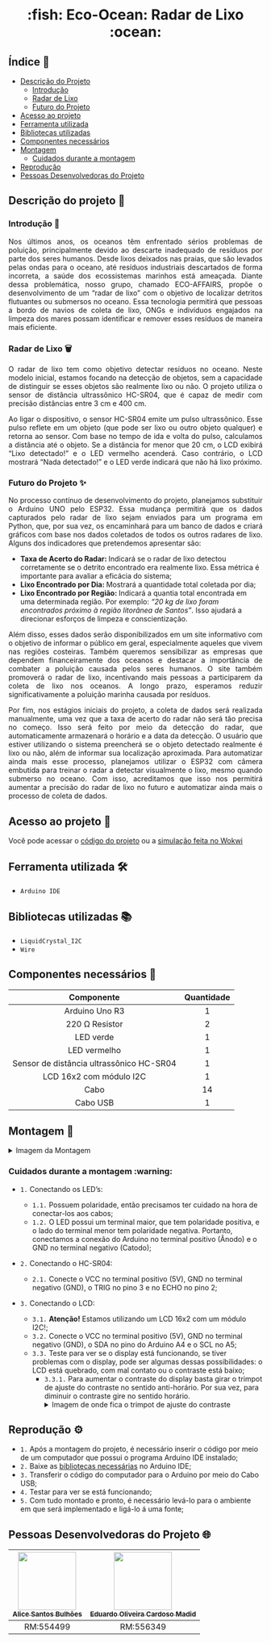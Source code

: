 <h1 align="center"> :fish: Eco-Ocean: Radar de Lixo :ocean: </h1>

## Índice :page_with_curl:

  * [Descrição do Projeto](#descrição-do-projeto-memo)
     * [Introdução](#introdução-page_facing_up)
     * [Radar de Lixo](#radar-de-lixo-wastebasket)
     * [Futuro do Projeto](#futuro-do-projeto-sparkles)
  * [Acesso ao projeto](#acesso-ao-projeto-file_folder)
  * [Ferramenta utilizada](#ferramenta-utilizada-hammer_and_wrench)
  * [Bibliotecas utilizadas](#bibliotecas-utilizadas-books)
  * [Componentes necessários](#componentes-necessários-toolbox)
  * [Montagem](#montagem-wrench)
     * [Cuidados durante a montagem](#cuidados-durante-a-montagem-warning)
  * [Reprodução](#reprodução-gear)
  * [Pessoas Desenvolvedoras do Projeto](#pessoas-desenvolvedoras-do-projeto-globe_with_meridians)

## Descrição do projeto :memo:

### Introdução :page_facing_up:
<p align="justify">Nos últimos anos, os oceanos têm enfrentado sérios problemas de poluição, principalmente devido ao descarte inadequado de resíduos por parte dos seres humanos. Desde lixos deixados nas praias, que são levados pelas ondas para o oceano, até resíduos industriais descartados de forma incorreta, a saúde dos ecossistemas marinhos está ameaçada. Diante dessa problemática, nosso grupo, chamado ECO-AFFAIRS, propõe o desenvolvimento de um “radar de lixo” com o objetivo de localizar detritos flutuantes ou submersos no oceano. Essa tecnologia permitirá que pessoas a bordo de navios de coleta de lixo, ONGs e indivíduos engajados na limpeza dos mares possam identificar e remover esses resíduos de maneira mais eficiente.</p>

### Radar de Lixo :wastebasket:
<p align="justify">O radar de lixo tem como objetivo detectar resíduos no oceano. Neste modelo inicial, estamos focando na detecção de objetos, sem a capacidade de distinguir se esses objetos são realmente lixo ou não. O projeto utiliza o sensor de distância ultrassônico HC-SR04, que é capaz de medir com precisão distâncias entre 3 cm e 400 cm.</p>
<p align="justify">Ao ligar o dispositivo, o  sensor HC-SR04 emite um pulso ultrassônico. Esse pulso reflete em um objeto (que pode ser lixo ou outro objeto qualquer) e retorna ao sensor. Com base no tempo de ida e volta do pulso, calculamos a distância até o objeto. Se a distância for menor que 20 cm, o LCD exibirá “Lixo detectado!” e o LED vermelho acenderá. Caso contrário, o LCD mostrará “Nada detectado!” e o LED verde indicará que não há lixo próximo.</p>

### Futuro do Projeto :sparkles:
<p align="justify">No processo contínuo de desenvolvimento do projeto, planejamos substituir o Arduino UNO pelo ESP32. Essa mudança permitirá que os dados capturados pelo radar de lixo sejam enviados para um programa em Python, que, por sua vez, os encaminhará para um banco de dados e criará gráficos com base nos dados coletados de todos os outros radares de lixo. Alguns dos indicadores que pretendemos apresentar são:</p>

* <strong> Taxa de Acerto do Radar: </strong> Indicará se o radar de lixo detectou corretamente se o detrito encontrado era realmente lixo. Essa métrica é importante para avaliar a eficácia do sistema;
* <strong> Lixo Encontrado por Dia: </strong> Mostrará a quantidade total coletada por dia;
* <strong> Lixo Encontrado por Região: </strong> Indicará a quantia total encontrada em uma determinada região. Por exemplo: *“20 kg de lixo foram encontrados próximo à região litorânea de Santos”*. Isso ajudará a direcionar esforços de limpeza e conscientização.

<p align="justify">Além disso, esses dados serão disponibilizados em um site informativo com o objetivo de informar o público em geral, especialmente aqueles que vivem nas regiões costeiras. Também queremos sensibilizar as empresas que dependem financeiramente dos oceanos e destacar a importância de combater a poluição causada pelos seres humanos. O site também promoverá o radar de lixo, incentivando mais pessoas a participarem da coleta de lixo nos oceanos. A longo prazo, esperamos reduzir significativamente a poluição marinha causada por resíduos.</p>
<p align="justify">Por fim, nos estágios iniciais do projeto, a coleta de dados será realizada manualmente, uma vez que a taxa de acerto do radar não será tão precisa no começo. Isso será feito por meio da detecção do radar, que automaticamente armazenará o horário e a data da detecção. O usuário que estiver utilizando o sistema preencherá se o objeto detectado realmente é lixo ou não, além de informar sua localização aproximada. Para automatizar ainda mais esse processo, planejamos utilizar o ESP32 com câmera embutida para treinar o radar a detectar visualmente o lixo, mesmo quando submerso no oceano. Com isso, acreditamos que isso nos permitirá aumentar a precisão do radar de lixo no futuro e automatizar ainda mais o processo de coleta de dados. </p>

## Acesso ao projeto :file_folder:

Você pode acessar o [código do projeto](radarLixo.cpp) ou a [simulação feita no Wokwi](https://wokwi.com/projects/399244694477130753)

## Ferramenta utilizada :hammer_and_wrench:

- ``Arduino IDE``

## Bibliotecas utilizadas :books:

- ``LiquidCrystal_I2C``
- ``Wire``

## Componentes necessários :toolbox:

|   Componente   | Quantidade |
|:--------------:|:----------:|
| Arduino Uno R3 |      1     |
| 220 Ω Resistor |      2     |
|    LED verde   |      1     |
|  LED vermelho  |      1     |
|  Sensor de distância ultrassônico HC-SR04  |      1     |
|   LCD 16x2 com módulo I2C    |      1     |
|      Cabo      |     14     |
|    Cabo USB    |      1     |

## Montagem :wrench:

<details>
  <summary>Imagem da Montagem</summary>
  <img src="https://github.com/AliceSBulhoes/GS-ECO-OCEAN/assets/101829188/25743e89-43e3-4e9a-b139-e0c86de3f578" alt="imagem-montagem">
</details>

<h3>Cuidados durante a montagem :warning:</h3>

- ``1.`` Conectando os LED’s:
   - ``1.1.`` Possuem polaridade, então precisamos ter cuidado na hora de conectar-los aos cabos;
   - ``1.2.`` O LED possui um terminal maior, que tem polaridade positiva, e o lado do terminal menor tem polaridade negativa. Portanto, conectamos a conexão do Arduino no terminal positivo (Ânodo) e o GND no terminal negativo (Catodo);

- ``2.`` Conectando o HC-SR04:
  - ``2.1.`` Conecte o VCC no terminal positivo (5V), GND no terminal negativo (GND), o TRIG no pino 3 e no ECHO no pino 2;

- ``3.`` Conectando o LCD:
  - ``3.1.`` **Atenção!** Estamos utilizando um LCD 16x2 com um módulo I2C!;
  - ``3.2.`` Conecte o VCC no terminal positivo (5V), GND no terminal negativo (GND), o SDA no pino do Arduino A4 e o SCL no A5;
  - ``3.3.`` Teste para ver se o display está funcionando, se tiver problemas com o display, pode ser algumas dessas possibilidades: o LCD está quebrado, com mal contato ou o contraste está baixo;
    - ``3.3.1.`` Para aumentar o contraste do display basta girar o trimpot de ajuste do contraste no sentido anti-horário. Por sua vez, para diminuir o contraste gire no sentido horário.
      <details>
        <summary>Imagem de onde fica o trimpot de ajuste do contraste</summary>
        <img src="https://github.com/AliceSBulhoes/GS-ECO-OCEAN/assets/101829188/d20125d7-4a07-4d44-b6c6-d400f683bab2" alt="Trimpot de ajuste">
      </details>
      
## Reprodução :gear:

- ``1.`` Após a montagem do projeto, é necessário inserir o código por meio de um computador que possui o programa Arduino IDE instalado;
- ``2.`` Baixe as [bibliotecas necessárias](#bibliotecas-utilizadas-books) no Arduino IDE; 
- ``3.`` Transferir o código do computador para  o Arduino por meio do Cabo USB;
- ``4.`` Testar para ver se está funcionando;
- ``5.`` Com tudo montado e pronto, é necessário levá-lo para o ambiente em que será implementado e ligá-lo á uma fonte;

## Pessoas Desenvolvedoras do Projeto :globe_with_meridians:

| [<img src="https://avatars.githubusercontent.com/u/101829188?v=4" width=115><br><sub>Alice Santos Bulhões</sub>](https://github.com/AliceSBulhoes) |  [<img src="https://avatars.githubusercontent.com/u/163866552?v=4" width=115><br><sub>Eduardo Oliveira Cardoso Madid</sub>](https://github.com/EduardoMadid) |  
| :---: | :---: | 
| RM:554499 | RM:556349 | 

